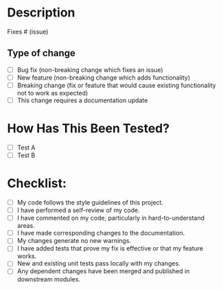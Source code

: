 # Description

<!---

- Please include a summary of the changes and the related issue.
- Please also have relevant motivation and context.
- List any required dependencies for this change.

-->

Fixes # (issue)

## Type of change

<!---

Please check the relevant option(s).

-->

- [ ] Bug fix (non-breaking change which fixes an issue)
- [ ] New feature (non-breaking change which adds functionality)
- [ ] Breaking change (fix or feature that would cause existing functionality not to work as expected)
- [ ] This change requires a documentation update

# How Has This Been Tested?

<!---

- Please describe the tests that you ran to verify your changes.
- Provide instructions so we can reproduce.
- Please also list any relevant details for your test configuration.

-->

- [ ] Test A
- [ ] Test B

<!---

Please list the test configuration here.

-->

# Checklist:

<!---

Make sure to check all the boxes.

-->

- [ ] My code follows the style guidelines of this project.
- [ ] I have performed a self-review of my code.
- [ ] I have commented on my code, particularly in hard-to-understand areas.
- [ ] I have made corresponding changes to the documentation.
- [ ] My changes generate no new warnings.
- [ ] I have added tests that prove my fix is effective or that my feature works.
- [ ] New and existing unit tests pass locally with my changes.
- [ ] Any dependent changes have been merged and published in downstream modules.
